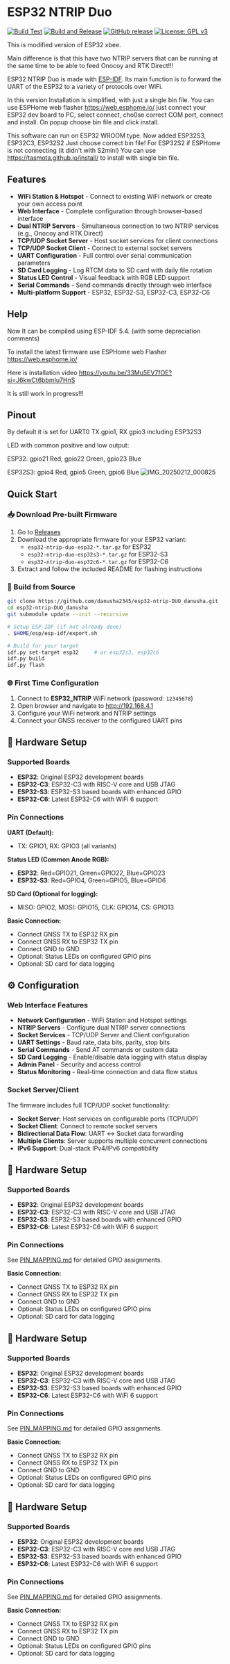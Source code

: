 # ESP32 NTRIP Duo

[![Build Test](https://github.com/danusha2345/esp32-ntrip-DUO_danusha/actions/workflows/build-test.yml/badge.svg)](https://github.com/danusha2345/esp32-ntrip-DUO_danusha/actions/workflows/build-test.yml)
[![Build and Release](https://github.com/danusha2345/esp32-ntrip-DUO_danusha/actions/workflows/build-release.yml/badge.svg)](https://github.com/danusha2345/esp32-ntrip-DUO_danusha/actions/workflows/build-release.yml)
[![GitHub release](https://img.shields.io/github/v/release/danusha2345/esp32-ntrip-DUO_danusha)](https://github.com/danusha2345/esp32-ntrip-DUO_danusha/releases)
[![License: GPL v3](https://img.shields.io/badge/License-GPLv3-blue.svg)](https://www.gnu.org/licenses/gpl-3.0)

This is modified version of ESP32 xbee.

Main difference is that this have two NTRIP servers that can be running at the same time to be able to feed Onocoy and RTK Direct!!!

ESP32 NTRIP Duo is made with [ESP-IDF](https://github.com/espressif/esp-idf). Its main function is to forward the UART of the ESP32 to a variety of protocols over WiFi.

In this version Installation is simplified, with just a single bin file. You can use ESPHome web flasher https://web.esphome.io/ just connect your ESP32 dev board to PC, select connect, cho0se correct COM port, connect and install. On popup choose bin file and click install.

This software can run on ESP32 WROOM type. Now added ESP32S3, ESP32C3, ESP32S2  Just choose correct bin file!
For ESP32S2 if ESPHome is not connecting (it didn't with S2mini) You can use https://tasmota.github.io/install/ to install with single bin file.
## Features
- **WiFi Station & Hotspot** - Connect to existing WiFi network or create your own access point
- **Web Interface** - Complete configuration through browser-based interface
- **Dual NTRIP Servers** - Simultaneous connection to two NTRIP services (e.g., Onocoy and RTK Direct)
- **TCP/UDP Socket Server** - Host socket services for client connections
- **TCP/UDP Socket Client** - Connect to external socket servers
- **UART Configuration** - Full control over serial communication parameters
- **SD Card Logging** - Log RTCM data to SD card with daily file rotation
- **Status LED Control** - Visual feedback with RGB LED support
- **Serial Commands** - Send commands directly through web interface
- **Multi-platform Support** - ESP32, ESP32-S3, ESP32-C3, ESP32-C6


## Help
Now It can be compiled using ESP-IDF 5.4. (with some depreciation comments)

To install the latest firmware use ESPHome web Flasher https://web.esphome.io/

Here is installation video https://youtu.be/33Mu5EV7fOE?si=J6kwCt6bbmIu7HnS

It is still work in progress!!!

## Pinout
By default it is set for UART0 TX gpio1, RX gpio3 including ESP32S3

LED with common positive and low output:

ESP32: gpio21 Red, gpio22 Green, gpio23 Blue

ESP32S3: gpio4 Red, gpio5 Green, gpio6 Blue
![IMG_20250212_000825](https://github.com/user-attachments/assets/f17d28dc-4bc7-4647-8311-7a1c44526d17)

## Quick Start

### 📥 Download Pre-built Firmware
1. Go to [Releases](https://github.com/danusha2345/esp32-ntrip-DUO_danusha/releases)
2. Download the appropriate firmware for your ESP32 variant:
   - `esp32-ntrip-duo-esp32-*.tar.gz` for ESP32
   - `esp32-ntrip-duo-esp32s3-*.tar.gz` for ESP32-S3  
   - `esp32-ntrip-duo-esp32c6-*.tar.gz` for ESP32-C6
3. Extract and follow the included README for flashing instructions

### 🔧 Build from Source
```bash
git clone https://github.com/danusha2345/esp32-ntrip-DUO_danusha.git
cd esp32-ntrip-DUO_danusha
git submodule update --init --recursive

# Setup ESP-IDF (if not already done)
. $HOME/esp/esp-idf/export.sh

# Build for your target
idf.py set-target esp32     # or esp32s3, esp32c6
idf.py build
idf.py flash
```

### 🌐 First Time Configuration
1. Connect to **ESP32_NTRIP** WiFi network (password: `12345678`)
2. Open browser and navigate to http://192.168.4.1
3. Configure your WiFi network and NTRIP settings
4. Connect your GNSS receiver to the configured UART pins

## 🔌 Hardware Setup

### Supported Boards
- **ESP32**: Original ESP32 development boards
- **ESP32-C3**: ESP32-C3 with RISC-V core and USB JTAG
- **ESP32-S3**: ESP32-S3 based boards with enhanced GPIO
- **ESP32-C6**: Latest ESP32-C6 with WiFi 6 support

### Pin Connections

**UART (Default):**
- TX: GPIO1, RX: GPIO3 (all variants)

**Status LED (Common Anode RGB):**
- **ESP32**: Red=GPIO21, Green=GPIO22, Blue=GPIO23
- **ESP32-S3**: Red=GPIO4, Green=GPIO5, Blue=GPIO6

**SD Card (Optional for logging):**
- MISO: GPIO2, MOSI: GPIO15, CLK: GPIO14, CS: GPIO13

**Basic Connection:**
- Connect GNSS TX to ESP32 RX pin
- Connect GNSS RX to ESP32 TX pin  
- Connect GND to GND
- Optional: Status LEDs on configured GPIO pins
- Optional: SD card for data logging

## ⚙️ Configuration

### Web Interface Features
- **Network Configuration** - WiFi Station and Hotspot settings
- **NTRIP Servers** - Configure dual NTRIP server connections  
- **Socket Services** - TCP/UDP Server and Client configuration
- **UART Settings** - Baud rate, data bits, parity, stop bits
- **Serial Commands** - Send AT commands or custom data
- **SD Card Logging** - Enable/disable data logging with status display
- **Admin Panel** - Security and access control
- **Status Monitoring** - Real-time connection and data flow status

### Socket Server/Client
The firmware includes full TCP/UDP socket functionality:
- **Socket Server**: Host services on configurable ports (TCP/UDP)
- **Socket Client**: Connect to remote socket servers
- **Bidirectional Data Flow**: UART ↔ Socket data forwarding
- **Multiple Clients**: Server supports multiple concurrent connections
- **IPv6 Support**: Dual-stack IPv4/IPv6 compatibility

## 🔌 Hardware Setup

### Supported Boards
- **ESP32**: Original ESP32 development boards
- **ESP32-C3**: ESP32-C3 with RISC-V core and USB JTAG
- **ESP32-S3**: ESP32-S3 based boards with enhanced GPIO
- **ESP32-C6**: Latest ESP32-C6 with WiFi 6 support

### Pin Connections
See [PIN_MAPPING.md](docs/PIN_MAPPING.md) for detailed GPIO assignments.

**Basic Connection:**
- Connect GNSS TX to ESP32 RX pin
- Connect GNSS RX to ESP32 TX pin  
- Connect GND to GND
- Optional: Status LEDs on configured GPIO pins
- Optional: SD card for data logging

## 🔌 Hardware Setup

### Supported Boards
- **ESP32**: Original ESP32 development boards
- **ESP32-C3**: ESP32-C3 with RISC-V core and USB JTAG
- **ESP32-S3**: ESP32-S3 based boards with enhanced GPIO
- **ESP32-C6**: Latest ESP32-C6 with WiFi 6 support

### Pin Connections
See [PIN_MAPPING.md](docs/PIN_MAPPING.md) for detailed GPIO assignments.

**Basic Connection:**
- Connect GNSS TX to ESP32 RX pin
- Connect GNSS RX to ESP32 TX pin  
- Connect GND to GND
- Optional: Status LEDs on configured GPIO pins
- Optional: SD card for data logging

## 🔌 Hardware Setup

### Supported Boards
- **ESP32**: Original ESP32 development boards
- **ESP32-C3**: ESP32-C3 with RISC-V core and USB JTAG
- **ESP32-S3**: ESP32-S3 based boards with enhanced GPIO
- **ESP32-C6**: Latest ESP32-C6 with WiFi 6 support

### Pin Connections
See [PIN_MAPPING.md](docs/PIN_MAPPING.md) for detailed GPIO assignments.

**Basic Connection:**
- Connect GNSS TX to ESP32 RX pin
- Connect GNSS RX to ESP32 TX pin  
- Connect GND to GND
- Optional: Status LEDs on configured GPIO pins
- Optional: SD card for data logging
